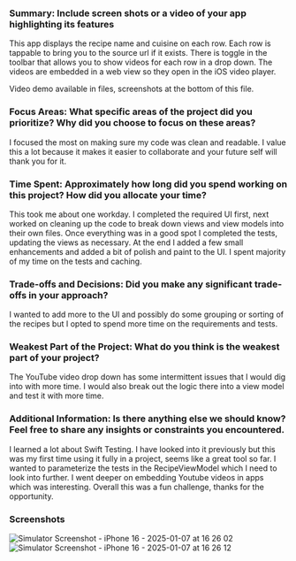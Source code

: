 ### Summary: Include screen shots or a video of your app highlighting its features
This app displays the recipe name and cuisine on each row. Each row is tappable to bring you to the source url if it exists. There is toggle in the toolbar that allows you to show videos for each row in a drop down. The videos are embedded in a web view so they open in the iOS video player.

Video demo available in files, screenshots at the bottom of this file.

### Focus Areas: What specific areas of the project did you prioritize? Why did you choose to focus on these areas?
I focused the most on making sure my code was clean and readable. I value this a lot because it makes it easier to collaborate and your future self will thank you for it.

### Time Spent: Approximately how long did you spend working on this project? How did you allocate your time?
This took me about one workday. I completed the required UI first, next worked on cleaning up the code to break down views and view models into their own files. Once everything was in a good spot I completed the tests, updating the views as necessary. At the end I added a few small enhancements and added a bit of polish and paint to the UI. I spent majority of my time on the tests and caching.

### Trade-offs and Decisions: Did you make any significant trade-offs in your approach?
I wanted to add more to the UI and possibly do some grouping or sorting of the recipes but I opted to spend more time on the requirements and tests.

### Weakest Part of the Project: What do you think is the weakest part of your project?
The YouTube video drop down has some intermittent issues that I would dig into with more time. I would also break out the logic there into a view model and test it with more time.

### Additional Information: Is there anything else we should know? Feel free to share any insights or constraints you encountered.
I learned a lot about Swift Testing. I have looked into it previously but this was my first time using it fully in a project, seems like a great tool so far. I wanted to parameterize the tests in the RecipeViewModel which I need to look into further. I went deeper on embedding Youtube videos in apps which was interesting. Overall this was a fun challenge, thanks for the opportunity.

### Screenshots
![Simulator Screenshot - iPhone 16 - 2025-01-07 at 16 26 02](https://github.com/user-attachments/assets/19ff073b-8e4f-40cd-9391-3c473294f51e)
![Simulator Screenshot - iPhone 16 - 2025-01-07 at 16 26 12](https://github.com/user-attachments/assets/8913abbe-505e-488d-9a92-21e4d0f08f3e)
